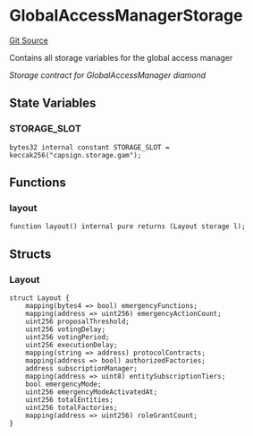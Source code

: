 # GlobalAccessManagerStorage
[Git Source](https://github.com/capsign/protocol/blob/dfa6820124c5610a6bfa06329447dbae7c24bc0a/src/Authorization/gam/GlobalAccessManagerStorage.sol)

Contains all storage variables for the global access manager

*Storage contract for GlobalAccessManager diamond*


## State Variables
### STORAGE_SLOT

```solidity
bytes32 internal constant STORAGE_SLOT = keccak256("capsign.storage.gam");
```


## Functions
### layout


```solidity
function layout() internal pure returns (Layout storage l);
```

## Structs
### Layout

```solidity
struct Layout {
    mapping(bytes4 => bool) emergencyFunctions;
    mapping(address => uint256) emergencyActionCount;
    uint256 proposalThreshold;
    uint256 votingDelay;
    uint256 votingPeriod;
    uint256 executionDelay;
    mapping(string => address) protocolContracts;
    mapping(address => bool) authorizedFactories;
    address subscriptionManager;
    mapping(address => uint8) entitySubscriptionTiers;
    bool emergencyMode;
    uint256 emergencyModeActivatedAt;
    uint256 totalEntities;
    uint256 totalFactories;
    mapping(address => uint256) roleGrantCount;
}
```

